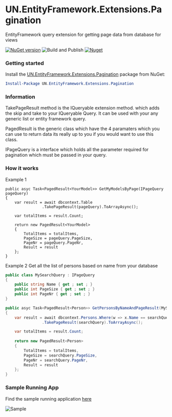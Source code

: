 # UN.EntityFramework.Extensions.Pagination
EntityFramework query extension for getting page data from database for views

[![NuGet version](https://badge.fury.io/nu/UN.EntityFramework.Extensions.Pagination.png)](https://badge.fury.io/nu/UN.EntityFramework.Extensions.Pagination) ![Build and Publish](https://github.com/umairsyed613/UN.EntityFramework.Extensions.Pagination/workflows/Build%20and%20Publish/badge.svg) [![Nuget](https://img.shields.io/nuget/dt/UN.EntityFramework.Extensions.Pagination)](https://www.nuget.org/packages/UN.EntityFramework.Extensions.Pagination)

### Getting started

Install the [UN.EntityFramework.Extensions.Pagination](https://www.nuget.org/packages/UN.EntityFramework.Extensions.Pagination/) package from NuGet:

```powershell
Install-Package UN.EntityFramework.Extensions.Pagination
```

### Information

TakePageResult method is the IQueryable<T> extension method. which adds the skip and take to your IQueryable Query. It can be used with your any generic list or entity framework query.

PagedResult<T> is the generic class which have the 4 paramaters which you can use to return data its really up to you if you would want to use this class.

IPageQuery is a interface which holds all the parameter required for pagination which must be passed in your query.



### How it works

Example 1
```charp
public asyc Task<PagedResult<YourModel>> GetMyModelsByPage(IPageQuery pageQuery)
{
	var result = await dbcontext.Table
                .TakePageResult(pageQuery).ToArrayAsync();

	var totalItems = result.Count;
	
    return new PagedResult<YourModel>
    {
        TotalItems = totalItems,
        PageSize = pageQuery.PageSize,
        PageNr = pageQuery.PageNr,
        Result = result
    };
}
```

Example 2
Get all the list of persons based on name from your database

```csharp
public class MySearchQuery : IPageQuery
{
	public string Name { get ; set ; }	
	public int PageSize { get ; set ; }
	public int PageNr { get ; set ; }
}

public asyc Task<PagedResult<Person>> GetPersonsByNameAndPageResult(MySearchQuery searchQuery)
{
	var result = await dbcontext.Persons.Where(w => x.Name == searchQuery.Name)
                .TakePageResult(searchQuery).ToArrayAsync();

	var totalItems = result.Count;
	
    return new PagedResult<Person>
    {
        TotalItems = totalItems,
        PageSize = searchQuery.PageSize,
        PageNr = searchQuery.PageNr,
        Result = result
    };
}

```

### Sample Running App

Find the sample running application [here](https://github.com/umairsyed613/UN.EntityFramework.Extensions.Pagination/tree/master/Src/Samples/SampleBlazorWeb)

![Sample](https://github.com/umairsyed613/UN.EntityFramework.Extensions.Pagination/blob/master/SampleRunningApp.gif)
